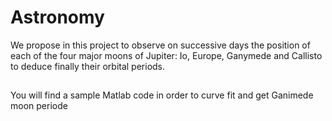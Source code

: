# Astronomy
We propose in this project to observe on successive days the position of each of the four major moons of Jupiter: Io, Europe, Ganymede and Callisto to deduce finally their orbital periods.
##
You will find a sample Matlab code in order to curve fit and get Ganimede moon periode
